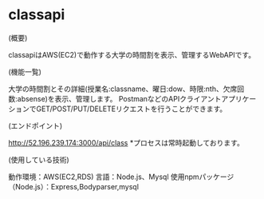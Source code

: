 # classapi

(概要)

classapiはAWS(EC2)で動作する大学の時間割を表示、管理するWebAPIです。


(機能一覧)

大学の時間割とその詳細(授業名:classname、曜日:dow、時限:nth、欠席回数:absense)を表示、管理します。
PostmanなどのAPIクライアントアプリケーションでGET/POST/PUT/DELETEリクエストを行うことができます。


(エンドポイント)

http://52.196.239.174:3000/api/class
*プロセスは常時起動しております。



(使用している技術)

動作環境：AWS(EC2,RDS)
言語：Node.js、Mysql
使用npmパッケージ（Node.js）：Express,Bodyparser,mysql
